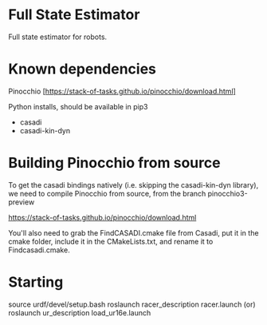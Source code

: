 # Full State Estimator

Full state estimator for robots.

# Known dependencies

Pinocchio [https://stack-of-tasks.github.io/pinocchio/download.html]

Python installs, should be available in pip3
- casadi
- casadi-kin-dyn

# Building Pinocchio from source
To get the casadi bindings natively (i.e. skipping the casadi-kin-dyn library), we need to compile Pinocchio from source, from the branch pinocchio3-preview

https://stack-of-tasks.github.io/pinocchio/download.html

You'll also need to grab the FindCASADI.cmake file from Casadi, put it in the cmake folder, include it in the CMakeLists.txt, and rename it to Findcasadi.cmake.  

# Starting
source urdf/devel/setup.bash
roslaunch racer_description racer.launch (or) roslaunch ur_description load_ur16e.launch

